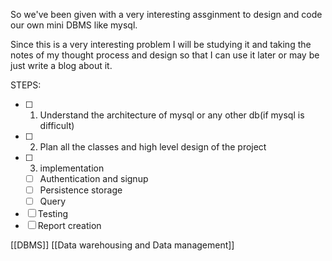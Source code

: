So we've been given with a very interesting assginment to design and code our own mini DBMS like mysql.

Since this is a very interesting problem I will be studying it and taking the notes of my thought process and design so that I can use it later or may be just write a blog about it.

STEPS:

- [ ] 1. Understand the architecture of mysql or any other db(if mysql is difficult)
- [ ] 2. Plan all the classes and high level design of the project
- [ ] 3. implementation
	- [ ] Authentication and signup
	- [ ] Persistence storage
	- [ ] Query
- [ ] Testing
- [ ] Report creation

[[DBMS]] [[Data warehousing and Data management]]